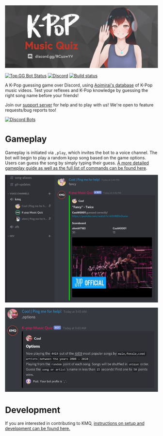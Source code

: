 ![scoreboard](/images/banner.png)

[![Top.GG Bot Status](https://top.gg/api/widget/status/508759831755096074.svg)](https://top.gg/bot/508759831755096074)
[![Discord](https://img.shields.io/discord/679165980995223582)](https://discord.gg/RCuzwYV)
[![Build status](https://img.shields.io/github/workflow/status/brainicism/KMQ_Discord/CI)](https://github.com/Brainicism/KMQ_Discord/actions?query=workflow%3ACI)



A K-Pop guessing game over Discord, using [Aoimirai's database](http://www.aoimirai.net/kpop/index.html) of K-Pop music videos. Test your reflexes and K-Pop knowledge by guessing the right song name before your friends!

Join our [support server](https://discord.gg/RCuzwYV) for help and to play with us! We're open to feature requests/bug reports too!

[![Discord Bots](https://top.gg/api/widget/508759831755096074.svg)](https://top.gg/bot/508759831755096074)



# Gameplay
Gameplay is initiated via `,play`, which invites the bot to a voice channel. The bot will begin to play a random kpop song based on the game options. Users can guess the song by simply typing their guess. [A more detailed gameplay guide as well as the full list of commands can be found here](https://brainicism.github.io/KMQ_Discord/GAMEPLAY).

![scoreboard](/images/scoreboard.png)

![options](/images/options.png)

# Development
If you are interested in contributing to KMQ, [instructions on setup and development can be found here.](docs/DEVELOPER.md)
